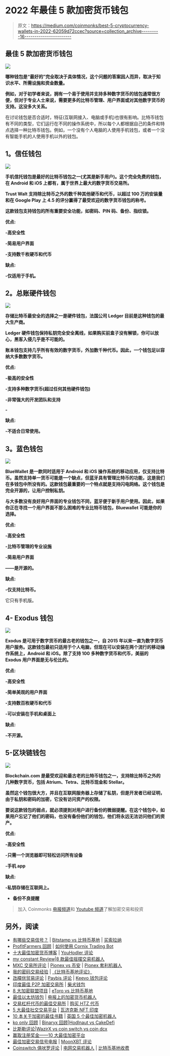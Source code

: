 # 2022 年最佳 5 款加密货币钱包

> 原文：<https://medium.com/coinmonks/best-5-cryptocurrency-wallets-in-2022-62059d72ccec?source=collection_archive---------16----------------------->

## **最佳 5 款加密货币钱包**

![](img/02b3b2515a07e9a541f6dd2484ab9244.png)

**哪种钱包是“最好的”完全取决于具体情况，这个问题的答案因人而异，取决于知识水平、所需设施和资金数量。**

**例如，对于初学者来说，拥有一个易于使用并支持多种数字货币的钱包通常很方便，但对于专业人士来说，需要更多的比特币管理、用户界面或对其他数字货币的支持。这没多大关系。**

在讨论钱包是否合适时，特征(互联网接入、电脑或手机)也很有影响。比特币钱包有不同的类型，它们运行在不同的操作系统中，所以每个人都根据自己的条件和特点选择一种比特币钱包。例如，一个没有个人电脑的人使用手机钱包，或者一个没有智能手机的人使用手机以外的钱包。

## **1。信任钱包**

![](img/dee5af20aa539b6728a70f9fa0c8d9ea.png)

**手机信托钱包是最好的比特币钱包之一(尤其是新手用户)。这个完全免费的钱包，在 Android 和 iOS 上都有，属于世界上最大的数字货币交易所。**

**Trust Walt 支持除比特币之外的数千种其他硬币和代币，以超过 100 万的安装量和在 Google Play 上 4.5 的评分赢得了最受欢迎的数字货币钱包的称号。**

**这款钱包支持钱包的所有重要安全功能，如密码、PIN 码、备份、指纹锁。**

**优点:**

**-高安全性**

**-简易用户界面**

**-支持数千枚硬币和代币**

**缺点:**

**-仅适用于手机。**

## **2。总账硬件钱包**

![](img/95e5dcf72a8000abc7af9d30e4a3d783.png)

**存储比特币最安全的选择之一是硬件钱包，法国公司 Ledger 目前是这种钱包的最大生产商。**

**Ledger 硬件钱包保持私钥完全安全离线，如果购买前盒子没有解锁，你可以放心，黑客入侵几乎是不可能的。**

**账本钱包支持几乎所有有效的数字货币，外加数千种代币。因此，一个钱包足以容纳大多数数字货币。**

**优点:**

**-极高的安全性**

**-支持多种数字货币(超过任何其他硬件钱包)**

**-非常强大的开发团队和支持**

**-**

**缺点:**

**-不适合日常使用。**

## **3。蓝色钱包**

![](img/853560dd1a15d5ca9a4ca315c4cc2c60.png)

**BlueWallet 是一款同时适用于 Android 和 iOS 操作系统的移动应用，仅支持比特币。虽然支持单一货币可能是一个缺点，但蓝牙具有管理比特币的功能，这是我们在多钱包中所没有的。这款钱包最重要的一个特点就是支持闪电网络。这个钱包是完全开源的，让用户控制私钥。**

**与大多数没有良好用户界面的专业钱包不同，蓝牙便于新手用户使用。因此，如果你正在寻找一个用户界面不那么困难的专业比特币钱包，Bluewallet 可能是你的选择。**

**优点:**

**-高安全性**

**-比特币管理的专业设施**

**-简易用户界面**

**——是开源的。**

**缺点:**

**-仅支持比特币。**

它只有手机版。

## **4- Exodus 钱包**

![](img/3faf46ba4aae8f00509cec13534bcb6e.png)

**Exodus 是可用于数字货币的最古老的钱包之一，自 2015 年以来一直为数字货币用户服务。这款钱包最初只适用于个人电脑，但现在可以安装在两个流行的移动操作系统上，Android 和 iOS。除了支持 100 多种数字货币和代币，美丽的 Exodus 用户界面是无与伦比的。**

**优点:**

**-高安全性**

**-简单美观的用户界面**

**-支持数百枚硬币和代币**

**-可以安装在手机和桌面上**

**缺点:**

**-不开源。**

## **5-区块链钱包**

![](img/4870af0347a501e11036ed2b9a04178d.png)

**Blockchain.com 是最受欢迎和最古老的比特币钱包之一，支持除比特币之外的几种数字货币，包括 Atrium、Tetra、比特币现金和 Stellar。**

**虽然这个钱包很大方，并且在互联网服务器上存储了私钥，但是开发者已经证明，由于私钥和密码的加密，它没有访问资产的权限。**

**要说这款钱包的弱点，就必须提到对用户进行备份的微弱提醒。在这个钱包中，如果用户忘记了他们的密码，也没有备份他们的钱包，他们将永远无法访问他们的资产。**

**优点:**

**-高安全性**

**-只需一个浏览器即可轻松访问所有设备**

**-手机 app**

**缺点:**

**-私钥存储在互联网上。**

*   **备份不良提醒**

> 加入 Coinmonks [电报频道](https://t.me/coincodecap)和 [Youtube 频道](https://www.youtube.com/c/coinmonks/videos)了解加密交易和投资

## 另外，阅读

*   [有哪些交易信号？](https://coincodecap.com/trading-signal) | [Bitstamp vs 比特币基地](https://coincodecap.com/bitstamp-coinbase) | [买索拉纳](https://coincodecap.com/buy-solana)
*   [ProfitFarmers 回顾](https://coincodecap.com/profitfarmers-review) | [如何使用 Cornix Trading Bot](https://coincodecap.com/cornix-trading-bot)
*   [十大最佳加密货币博客](https://coincodecap.com/best-cryptocurrency-blogs) | [YouHodler 评论](https://coincodecap.com/youhodler-review)
*   [my constant Review](https://coincodecap.com/myconstant-review)|[8 款最佳摇摆交易机器人](https://coincodecap.com/best-swing-trading-bots)
*   [MXC 交易所评论](/coinmonks/mxc-exchange-review-3af0ec1cba8c) | [Pionex vs 币安](https://coincodecap.com/pionex-vs-binance) | [Pionex 套利机器人](https://coincodecap.com/pionex-arbitrage-bot)
*   [我的密码交易经验](/coinmonks/my-experience-with-crypto-copy-trading-d6feb2ce3ac5) | [《比特币基地评论》](/coinmonks/coinbase-review-6ef4e0f56064)
*   [氹欞侊贸易评论](https://coincodecap.com/anny-trade-review) | [Paybis 评论](https://coincodecap.com/paybis-review) | [Keevo 钱包评论](https://coincodecap.com/keevo-wallet-review)
*   [印度最佳 P2P 加密交易所](https://coincodecap.com/p2p-crypto-exchanges-in-india) | [柴犬钱包](https://coincodecap.com/baby-shiba-inu-wallets)
*   [8 大加密联盟项目](https://coincodecap.com/crypto-affiliate-programs) | [eToro vs 比特币基地](https://coincodecap.com/etoro-vs-coinbase)
*   [最佳以太坊钱包](https://coincodecap.com/best-ethereum-wallets) | [电报上的加密货币机器人](https://coincodecap.com/telegram-crypto-bots)
*   [交易杠杆代币的最佳交易所](https://coincodecap.com/leveraged-token-exchanges) | [购买 HTZ 代币](https://coincodecap.com/how-to-buy-htz-token)
*   [5 大最佳社交交易平台](https://coincodecap.com/best-social-trading-platforms) | [瓦济克斯 NFT 印度](https://coincodecap.com/wazirx-nft-india)
*   [10 本关于加密的最佳书籍](https://coincodecap.com/best-crypto-books) | [英国 5 个最佳加密机器人](https://coincodecap.com/uk-trading-bots)
*   [ko only 回顾](https://coincodecap.com/koinly-review) | [Binaryx 回顾](https://coincodecap.com/binaryx-review)|[Hodlnaut vs CakeDefi](https://coincodecap.com/hodlnaut-vs-cakedefi-vs-celsius)
*   [比斯勒评论](https://coincodecap.com/bitsler-review)|[WazirX vs coin switch vs coin dcx](https://coincodecap.com/wazirx-vs-coinswitch-vs-coindcx)
*   [赢取注册奖金——10 大最佳加密平台](https://coincodecap.com/earn-sign-up-bonus)
*   [最佳加密交易信号电报](/coinmonks/best-crypto-signals-telegram-5785cdbc4b2b) | [MoonXBT 评论](/coinmonks/moonxbt-review-6e4ab26d037)
*   [Coinswitch 俱吠罗评论](/coinmonks/coinswitch-kuber-review-1a8dc5c7a739) | [电网交易机器人](https://coincodecap.com/grid-trading) | [比特币基地收费](/coinmonks/coinbase-fees-831e77d4f2c5)